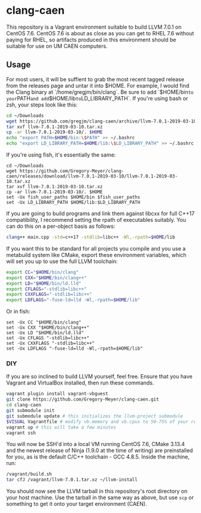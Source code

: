 # clang-caen

This repository is a Vagrant environment suitable to build LLVM 7.0.1 on
CentOS 7.6. CentOS 7.6 is about as close as you can get to RHEL 7.6 without
paying for RHEL, so artifacts produced in this environment should be suitable
for use on UM CAEN computers.

## Usage

For most users, it will be suffient to grab the most recent tagged release from
the releases page and untar it into $HOME. For example, I would find the Clang
binary at `/home/gregjm/bin/clang`. Be sure to add `$HOME/bin` to your `PATH`
and add `$HOME/lib` to `LD_LIBRARY_PATH`. If you're using bash or zsh, your
steps look like this:

```bash
cd ~/Downloads
wget https://github.com/gregjm/clang-caen/archive/llvm-7.0.1-2019-03-10.tar.gz
tar xvf llvm-7.0.1-2019-03-10.tar.xz
cp -ar llvm-7.0.1-2019-03-10/. $HOME
echo "export PATH=$HOME/bin:\$PATH" >> ~/.bashrc
echo "export LD_LIBRARY_PATH=$HOME/lib:\$LD_LIBRARY_PATH" >> ~/.bashrc
```

If you're using fish, it's essentially the same:

```fish
cd ~/Downloads
wget https://github.com/Gregory-Meyer/clang-caen/releases/download/llvm-7.0.1-2019-03-10/llvm-7.0.1-2019-03-10.tar.xz
tar xvf llvm-7.0.1-2019-03-10.tar.xz
cp -ar llvm-7.0.1-2019-03-10/. $HOME
set -Ux fish_user_paths $HOME/bin $fish_user_paths
set -Ux LD_LIBRARY_PATH $HOME/lib:$LD_LIBRARY_PATH
```

If you are going to build programs and link them against libcxx for full C++17
compatibility, I recommend setting the rpath of executables suitably. You can
do this on a per-object basis as follows:

```bash
clang++ main.cpp -std=c++17 -stdlib=libc++ -Wl,-rpath=$HOME/lib
```

If you want this to be standard for all projects you compile and you use
a metabuild system like CMake, export these environment variables, which will
set you up to use the full LLVM toolchain:

```bash
export CC="$HOME/bin/clang"
export CXX="$HOME/bin/clang++"
export LD="$HOME/bin/ld.lld"
export CFLAGS="-stdlib=libc++"
export CXXFLAGS="-stdlib=libc++"
export LDFLAGS="-fuse-ld=lld -Wl,-rpath=$HOME/lib"
```

Or in fish:

```fish
set -Ux CC "$HOME/bin/clang"
set -Ux CXX "$HOME/bin/clang++"
set -Ux LD "$HOME/bin/ld.lld"
set -Ux CFLAGS "-stdlib=libc++"
set -Ux CXXFLAGS "-stdlib=libc++"
set -Ux LDFLAGS "-fuse-ld=lld -Wl,-rpath=$HOME/lib"
```

### DIY

If you are so inclined to build LLVM yourself, feel free. Ensure that you have
Vagrant and VirtualBox installed, then run these commands.

```bash
vagrant plugin install vagrant-vbguest
git clone https://github.com/Gregory-Meyer/clang-caen.git
cd clang-caen
git submodule init
git submodule update # this initializes the llvm-project submodule
$VISUAL Vagrantfile # modify vb.memory and vb.cpus to 50-75% of your resources
vagrant up # this will take a few minutes
vagrant ssh
```

You will now be SSH'd into a local VM running CentOS 7.6, CMake 3.13.4 and the
newest release of Ninja (1.9.0 at the time of writing) are preinstalled for
you, as is the default C/C++ toolchain - GCC 4.8.5. Inside the machine, run:

```bash
/vagrant/build.sh
tar cfJ /vagrant/llvm-7.0.1.tar.xz ~/llvm-install
```

You should now see the LLVM tarball in this repository's root directory on your
host machine. Use the tarball in the same way as above, but use `scp` or
something to get it onto your target environment (CAEN).
